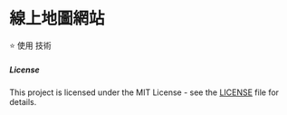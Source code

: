 # 線上地圖網站

⭐ 使用  技術












##### License
This project is licensed under the MIT License - see the [LICENSE](LICENSE) file for details.
